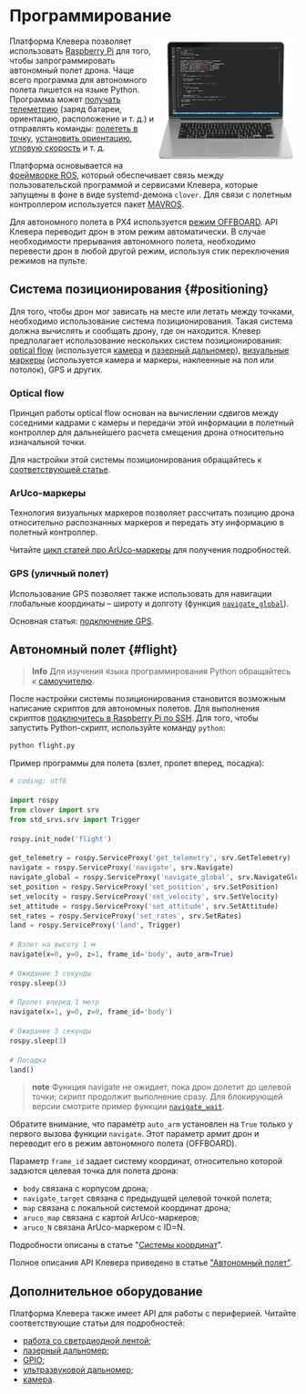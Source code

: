 # Программирование

<img src="../assets/programming.png" width=250 align=right>

Платформа Клевера позволяет использовать [Raspberry Pi](raspberry.md) для того, чтобы запрограммировать автономный полет дрона. Чаще всего программа для автономного полета пишется на языке Python. Программа может [получать телеметрию](simple_offboard.md#get_telemetry) (заряд батареи, ориентацию, расположение и т. д.) и отправлять команды: [полететь в точку](simple_offboard.md#navigate), [установить ориентацию](simple_offboard.md#set_attitude), [угловую скорость](simple_offboard.md#set_rates) и т. д.

Платформа основывается на [фреймворке ROS](ros.md), который обеспечивает связь между пользовательской программой и сервисами Клевера, которые запущены в фоне в виде systemd-демона `clover`. Для связи с полетным контроллером используется пакет [MAVROS](mavros.md).

Для автономного полета в PX4 используется [режим OFFBOARD](modes.md#auto). API Клевера переводит дрон в этом режим автоматически. В случае необходимости прерывания автономного полета, необходимо перевести дрон в любой другой режим, используя стик переключения режимов на пульте.

## Система позиционирования {#positioning}

Для того, чтобы дрон мог зависать на месте или летать между точками, необходимо использование система позиционирования. Такая система должна вычислять и сообщать дрону, где он находится. Клевер предполагает использование нескольких систем позиционирования: [optical flow](optical_flow.md) (используется [камера](camera.md) и [лазерный дальномер](laser.md)), [визуальные маркеры](aruco.md) (используется камера и маркеры, наклеенные на пол или потолок), GPS и других.

### Optical flow

Принцип работы optical flow основан на вычислении сдвигов между соседними кадрами с камеры и передачи этой информации в полетный контроллер для дальнейшего расчета смещения дрона относительно изначальной точки.

Для настройки этой системы позиционирования обращайтесь к [соответствующей статье](optical_flow.md).

### ArUco-маркеры

Технология визуальных маркеров позволяет рассчитать позицию дрона относительно распознанных маркеров и передать эту информацию в полетный контроллер.

Читайте [цикл статей про ArUco-маркеры](aruco.md) для получения подробностей.

### GPS (уличный полет)

Использование GPS позволяет также использовать для навигации глобальные координаты – широту и долготу (функция [`navigate_global`](simple_offboard.md#navigate_global)).

Основная статья: [подключение GPS](gps.md).

## Автономный полет {#flight}

> **Info** Для изучения языка программирования Python обращайтесь к [самоучителю](https://pythonworld.ru/samouchitel-python).

После настройки системы позиционирования становится возможным написание скриптов для автономных полетов. Для выполнения скриптов [подключитесь в Raspberry Pi по SSH](ssh.md). Для того, чтобы запустить Python-скрипт, используйте команду `python`:

```bash
python flight.py
```

Пример программы для полета (взлет, пролет вперед, посадка):

```python
# coding: utf8

import rospy
from clover import srv
from std_srvs.srv import Trigger

rospy.init_node('flight')

get_telemetry = rospy.ServiceProxy('get_telemetry', srv.GetTelemetry)
navigate = rospy.ServiceProxy('navigate', srv.Navigate)
navigate_global = rospy.ServiceProxy('navigate_global', srv.NavigateGlobal)
set_position = rospy.ServiceProxy('set_position', srv.SetPosition)
set_velocity = rospy.ServiceProxy('set_velocity', srv.SetVelocity)
set_attitude = rospy.ServiceProxy('set_attitude', srv.SetAttitude)
set_rates = rospy.ServiceProxy('set_rates', srv.SetRates)
land = rospy.ServiceProxy('land', Trigger)

# Взлет на высоту 1 м
navigate(x=0, y=0, z=1, frame_id='body', auto_arm=True)

# Ожидание 3 секунды
rospy.sleep(3)

# Пролет вперед 1 метр
navigate(x=1, y=0, z=0, frame_id='body')

# Ожидание 3 секунды
rospy.sleep(3)

# Посадка
land()
```

> **note** Функция navigate не ожидает, пока дрон долетит до целевой точки; скрипт продолжит выполнение сразу. Для блокирующей версии смотрите пример функции [`navigate_wait`](snippets.md#block-nav).

Обратите внимание, что параметр `auto_arm` установлен на `True` только у первого вызова функции `navigate`. Этот параметр армит дрон и переводит его в режим автономного полета (OFFBOARD).

Параметр `frame_id` задает систему координат, относительно которой задаются целевая точка для полета дрона:

* `body` связана с корпусом дрона;
* `navigate_target` связана с предыдущей целевой точкой полета;
* `map` связана с локальной системой координат дрона;
* `aruco_map` связана с картой ArUco-маркеров;
* `aruco_N` связана ArUco-маркером с ID=N.

Подробности описаны в статье "[Системы координат](frames.md)".

Полное описания API Клевера приведено в статье ["Автономный полет"](simple_offboard.md).

## Дополнительное оборудование

Платформа Клевера также имеет API для работы с периферией. Читайте соответствующие статьи для подробностей:

* [работа со светодиодной лентой](leds.md);
* [лазерный дальномер](laser.md);
* [GPIO](gpio.md);
* [ультразвуковой дальномер](sonar.md);
* [камера](camera.md).
